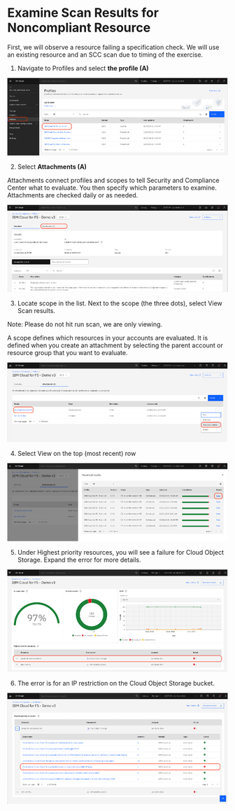 # Examine Scan Results for Noncompliant Resource

First, we will observe a resource failing a specification check. We will use an existing resource and an SCC scan due to timing of the exercise. 

1. Navigate to Profiles and select **the profile (A)**

![alt text](../images/3.2.1-scc.png)

2. Select **Attachments (A)** 

Attachments connect profiles and scopes to tell Security and Compliance Center what to evaluate. You then specify which parameters to examine. Attachments are checked daily or as needed.

![alt text](../images/3.2.2-scc.png)

3. Locate scope in the list. Next to the scope (the three dots), select View Scan results. 

Note: Please do not  hit run scan, we are only viewing.

A scope defines which resources in your accounts are evaluated. It is defined when you create an attachment by selecting the parent account or resource group that you want to evaluate.

![alt text](../images/3.2.3-scc.png)

4. Select View on the top (most recent) row 

![alt text](../images/3.2.4-scc.png)

5. Under Highest priority resources, you will see a failure for Cloud Object Storage. Expand the error for more details. 

![alt text](../images/3.2.5-scc.png)

6. The error is for an IP restriction on the Cloud Object Storage bucket.

![alt text](../images/3.2.6-scc.png)


